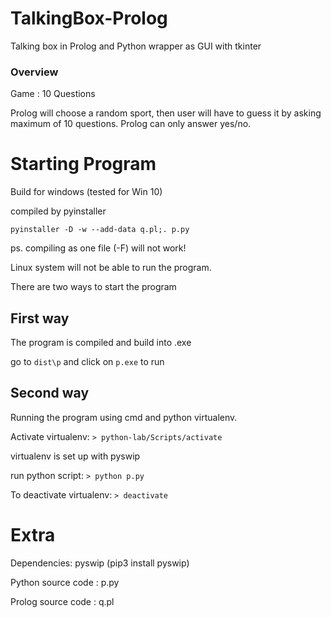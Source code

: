 # TalkingBox-Prolog

Talking box in Prolog and Python wrapper as GUI with tkinter

### Overview 
Game : 10 Questions

Prolog will choose a random sport, then user will have to guess it by asking maximum of 10 questions. Prolog can only answer yes/no.

# Starting Program
Build for windows (tested for Win 10)

compiled by pyinstaller

`pyinstaller -D -w --add-data q.pl;. p.py `

ps. compiling as one file (-F) will not work!

Linux system will not be able to run the program.

There are two ways to start the program

## First way 
The program is compiled and build into .exe

go to `dist\p` and click on `p.exe` to run


## Second way
Running the program using cmd and python virtualenv.

Activate virtualenv: `> python-lab/Scripts/activate`

virtualenv is set up with pyswip

run python script: `> python p.py`

To deactivate virtualenv: `> deactivate`


# Extra

Dependencies: pyswip (pip3 install pyswip)

Python source code : p.py

Prolog source code : q.pl